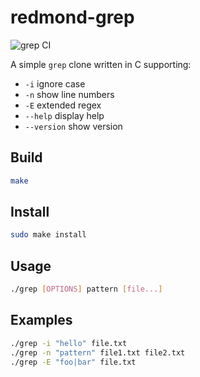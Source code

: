 # redmond-grep

![grep CI](https://github.com/<YOUR_USERNAME>/<YOUR_REPO>/actions/workflows/ci.yml/badge.svg)

A simple `grep` clone written in C supporting:

- `-i` ignore case
- `-n` show line numbers
- `-E` extended regex
- `--help` display help
- `--version` show version

## Build

```sh
make
```

## Install

```sh
sudo make install
```

## Usage

```sh
./grep [OPTIONS] pattern [file...]
```

## Examples

```sh
./grep -i "hello" file.txt
./grep -n "pattern" file1.txt file2.txt
./grep -E "foo|bar" file.txt
```
